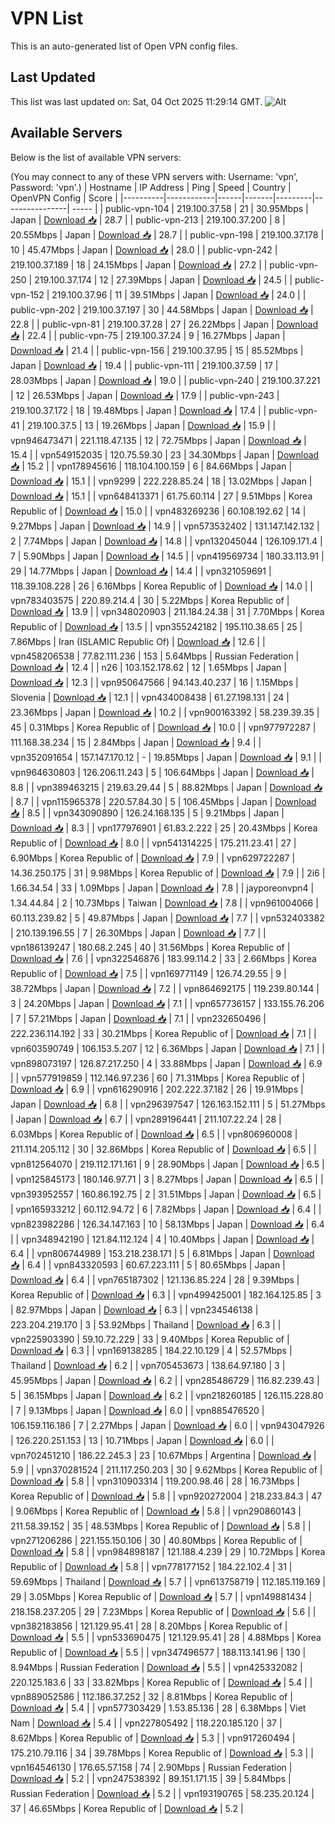 # VPN List

This is an auto-generated list of Open VPN config files.

## Last Updated

This list was last updated on: Sat, 04 Oct 2025 11:29:14 GMT.
![Alt](https://repobeats.axiom.co/api/embed/186b98318ef1479477931607c1ad7d823f12451f.svg "Repobeats analytics image")

## Available Servers

Below is the list of available VPN servers:

(You may connect to any of these VPN servers with: Username: 'vpn', Password: 'vpn'.)
| Hostname | IP Address | Ping | Speed | Country | OpenVPN Config | Score |
|----------|------------|------|-------|---------|----------------| ----- |
| public-vpn-104 | 219.100.37.58 | 21 | 30.95Mbps | Japan | [Download 📥](./configs/server_0_JP.ovpn) | 28.7 |
| public-vpn-213 | 219.100.37.200 | 8 | 20.55Mbps | Japan | [Download 📥](./configs/server_1_JP.ovpn) | 28.7 |
| public-vpn-198 | 219.100.37.178 | 10 | 45.47Mbps | Japan | [Download 📥](./configs/server_2_JP.ovpn) | 28.0 |
| public-vpn-242 | 219.100.37.189 | 18 | 24.15Mbps | Japan | [Download 📥](./configs/server_3_JP.ovpn) | 27.2 |
| public-vpn-250 | 219.100.37.174 | 12 | 27.39Mbps | Japan | [Download 📥](./configs/server_4_JP.ovpn) | 24.5 |
| public-vpn-152 | 219.100.37.96 | 11 | 39.51Mbps | Japan | [Download 📥](./configs/server_5_JP.ovpn) | 24.0 |
| public-vpn-202 | 219.100.37.197 | 30 | 44.58Mbps | Japan | [Download 📥](./configs/server_6_JP.ovpn) | 22.8 |
| public-vpn-81 | 219.100.37.28 | 27 | 26.22Mbps | Japan | [Download 📥](./configs/server_7_JP.ovpn) | 22.4 |
| public-vpn-75 | 219.100.37.24 | 9 | 16.27Mbps | Japan | [Download 📥](./configs/server_8_JP.ovpn) | 21.4 |
| public-vpn-156 | 219.100.37.95 | 15 | 85.52Mbps | Japan | [Download 📥](./configs/server_9_JP.ovpn) | 19.4 |
| public-vpn-111 | 219.100.37.59 | 17 | 28.03Mbps | Japan | [Download 📥](./configs/server_10_JP.ovpn) | 19.0 |
| public-vpn-240 | 219.100.37.221 | 12 | 26.53Mbps | Japan | [Download 📥](./configs/server_11_JP.ovpn) | 17.9 |
| public-vpn-243 | 219.100.37.172 | 18 | 19.48Mbps | Japan | [Download 📥](./configs/server_12_JP.ovpn) | 17.4 |
| public-vpn-41 | 219.100.37.5 | 13 | 19.26Mbps | Japan | [Download 📥](./configs/server_13_JP.ovpn) | 15.9 |
| vpn946473471 | 221.118.47.135 | 12 | 72.75Mbps | Japan | [Download 📥](./configs/server_14_JP.ovpn) | 15.4 |
| vpn549152035 | 120.75.59.30 | 23 | 34.30Mbps | Japan | [Download 📥](./configs/server_15_JP.ovpn) | 15.2 |
| vpn178945616 | 118.104.100.159 | 6 | 84.66Mbps | Japan | [Download 📥](./configs/server_16_JP.ovpn) | 15.1 |
| vpn9299 | 222.228.85.24 | 18 | 13.02Mbps | Japan | [Download 📥](./configs/server_17_JP.ovpn) | 15.1 |
| vpn648413371 | 61.75.60.114 | 27 | 9.51Mbps | Korea Republic of | [Download 📥](./configs/server_18_KR.ovpn) | 15.0 |
| vpn483269236 | 60.108.192.62 | 14 | 9.27Mbps | Japan | [Download 📥](./configs/server_19_JP.ovpn) | 14.9 |
| vpn573532402 | 131.147.142.132 | 2 | 7.74Mbps | Japan | [Download 📥](./configs/server_20_JP.ovpn) | 14.8 |
| vpn132045044 | 126.109.171.4 | 7 | 5.90Mbps | Japan | [Download 📥](./configs/server_21_JP.ovpn) | 14.5 |
| vpn419569734 | 180.33.113.91 | 29 | 14.77Mbps | Japan | [Download 📥](./configs/server_22_JP.ovpn) | 14.4 |
| vpn321059691 | 118.39.108.228 | 26 | 6.16Mbps | Korea Republic of | [Download 📥](./configs/server_23_KR.ovpn) | 14.0 |
| vpn783403575 | 220.89.214.4 | 30 | 5.22Mbps | Korea Republic of | [Download 📥](./configs/server_24_KR.ovpn) | 13.9 |
| vpn348020903 | 211.184.24.38 | 31 | 7.70Mbps | Korea Republic of | [Download 📥](./configs/server_25_KR.ovpn) | 13.5 |
| vpn355242182 | 195.110.38.65 | 25 | 7.86Mbps | Iran (ISLAMIC Republic Of) | [Download 📥](./configs/server_26_IR.ovpn) | 12.6 |
| vpn458206538 | 77.82.111.236 | 153 | 5.64Mbps | Russian Federation | [Download 📥](./configs/server_27_RU.ovpn) | 12.4 |
| n26 | 103.152.178.62 | 12 | 1.65Mbps | Japan | [Download 📥](./configs/server_28_JP.ovpn) | 12.3 |
| vpn950647566 | 94.143.40.237 | 16 | 1.15Mbps | Slovenia | [Download 📥](./configs/server_29_SI.ovpn) | 12.1 |
| vpn434008438 | 61.27.198.131 | 24 | 23.36Mbps | Japan | [Download 📥](./configs/server_30_JP.ovpn) | 10.2 |
| vpn900163392 | 58.239.39.35 | 45 | 0.31Mbps | Korea Republic of | [Download 📥](./configs/server_31_KR.ovpn) | 10.0 |
| vpn977972287 | 111.168.38.234 | 15 | 2.84Mbps | Japan | [Download 📥](./configs/server_32_JP.ovpn) | 9.4 |
| vpn352091654 | 157.147.170.12 | - | 19.85Mbps | Japan | [Download 📥](./configs/server_33_JP.ovpn) | 9.1 |
| vpn964630803 | 126.206.11.243 | 5 | 106.64Mbps | Japan | [Download 📥](./configs/server_34_JP.ovpn) | 8.8 |
| vpn389463215 | 219.63.29.44 | 5 | 88.82Mbps | Japan | [Download 📥](./configs/server_35_JP.ovpn) | 8.7 |
| vpn115965378 | 220.57.84.30 | 5 | 106.45Mbps | Japan | [Download 📥](./configs/server_36_JP.ovpn) | 8.5 |
| vpn343090890 | 126.24.168.135 | 5 | 9.21Mbps | Japan | [Download 📥](./configs/server_37_JP.ovpn) | 8.3 |
| vpn177976901 | 61.83.2.222 | 25 | 20.43Mbps | Korea Republic of | [Download 📥](./configs/server_38_KR.ovpn) | 8.0 |
| vpn541314225 | 175.211.23.41 | 27 | 6.90Mbps | Korea Republic of | [Download 📥](./configs/server_39_KR.ovpn) | 7.9 |
| vpn629722287 | 14.36.250.175 | 31 | 9.98Mbps | Korea Republic of | [Download 📥](./configs/server_40_KR.ovpn) | 7.9 |
| 2i6 | 1.66.34.54 | 33 | 1.09Mbps | Japan | [Download 📥](./configs/server_41_JP.ovpn) | 7.8 |
| jayporeonvpn4 | 1.34.44.84 | 2 | 10.73Mbps | Taiwan | [Download 📥](./configs/server_42_TW.ovpn) | 7.8 |
| vpn961004066 | 60.113.239.82 | 5 | 49.87Mbps | Japan | [Download 📥](./configs/server_43_JP.ovpn) | 7.7 |
| vpn532403382 | 210.139.196.55 | 7 | 26.30Mbps | Japan | [Download 📥](./configs/server_44_JP.ovpn) | 7.7 |
| vpn186139247 | 180.68.2.245 | 40 | 31.56Mbps | Korea Republic of | [Download 📥](./configs/server_45_KR.ovpn) | 7.6 |
| vpn322546876 | 183.99.114.2 | 33 | 2.66Mbps | Korea Republic of | [Download 📥](./configs/server_46_KR.ovpn) | 7.5 |
| vpn169771149 | 126.74.29.55 | 9 | 38.72Mbps | Japan | [Download 📥](./configs/server_47_JP.ovpn) | 7.2 |
| vpn864692175 | 119.239.80.144 | 3 | 24.20Mbps | Japan | [Download 📥](./configs/server_48_JP.ovpn) | 7.1 |
| vpn657736157 | 133.155.76.206 | 7 | 57.21Mbps | Japan | [Download 📥](./configs/server_49_JP.ovpn) | 7.1 |
| vpn232650496 | 222.236.114.192 | 33 | 30.21Mbps | Korea Republic of | [Download 📥](./configs/server_50_KR.ovpn) | 7.1 |
| vpn603590749 | 106.153.5.207 | 12 | 6.36Mbps | Japan | [Download 📥](./configs/server_51_JP.ovpn) | 7.1 |
| vpn898073197 | 126.87.217.250 | 4 | 33.88Mbps | Japan | [Download 📥](./configs/server_52_JP.ovpn) | 6.9 |
| vpn577919859 | 112.146.97.236 | 60 | 71.31Mbps | Korea Republic of | [Download 📥](./configs/server_53_KR.ovpn) | 6.9 |
| vpn616290916 | 202.222.37.182 | 26 | 19.91Mbps | Japan | [Download 📥](./configs/server_54_JP.ovpn) | 6.8 |
| vpn296397547 | 126.163.152.111 | 5 | 51.27Mbps | Japan | [Download 📥](./configs/server_55_JP.ovpn) | 6.7 |
| vpn289196441 | 211.107.22.24 | 28 | 6.03Mbps | Korea Republic of | [Download 📥](./configs/server_56_KR.ovpn) | 6.5 |
| vpn806960008 | 211.114.205.112 | 30 | 32.86Mbps | Korea Republic of | [Download 📥](./configs/server_57_KR.ovpn) | 6.5 |
| vpn812564070 | 219.112.171.161 | 9 | 28.90Mbps | Japan | [Download 📥](./configs/server_58_JP.ovpn) | 6.5 |
| vpn125845173 | 180.146.97.71 | 3 | 8.27Mbps | Japan | [Download 📥](./configs/server_59_JP.ovpn) | 6.5 |
| vpn393952557 | 160.86.192.75 | 2 | 31.51Mbps | Japan | [Download 📥](./configs/server_60_JP.ovpn) | 6.5 |
| vpn165933212 | 60.112.94.72 | 6 | 7.82Mbps | Japan | [Download 📥](./configs/server_61_JP.ovpn) | 6.4 |
| vpn823982286 | 126.34.147.163 | 10 | 58.13Mbps | Japan | [Download 📥](./configs/server_62_JP.ovpn) | 6.4 |
| vpn348942190 | 121.84.112.124 | 4 | 10.40Mbps | Japan | [Download 📥](./configs/server_63_JP.ovpn) | 6.4 |
| vpn806744989 | 153.218.238.171 | 5 | 6.81Mbps | Japan | [Download 📥](./configs/server_64_JP.ovpn) | 6.4 |
| vpn843320593 | 60.67.223.111 | 5 | 80.65Mbps | Japan | [Download 📥](./configs/server_65_JP.ovpn) | 6.4 |
| vpn765187302 | 121.136.85.224 | 28 | 9.39Mbps | Korea Republic of | [Download 📥](./configs/server_66_KR.ovpn) | 6.3 |
| vpn499425001 | 182.164.125.85 | 3 | 82.97Mbps | Japan | [Download 📥](./configs/server_67_JP.ovpn) | 6.3 |
| vpn234546138 | 223.204.219.170 | 3 | 53.92Mbps | Thailand | [Download 📥](./configs/server_68_TH.ovpn) | 6.3 |
| vpn225903390 | 59.10.72.229 | 33 | 9.40Mbps | Korea Republic of | [Download 📥](./configs/server_69_KR.ovpn) | 6.3 |
| vpn169138285 | 184.22.10.129 | 4 | 52.57Mbps | Thailand | [Download 📥](./configs/server_70_TH.ovpn) | 6.2 |
| vpn705453673 | 138.64.97.180 | 3 | 45.95Mbps | Japan | [Download 📥](./configs/server_71_JP.ovpn) | 6.2 |
| vpn285486729 | 116.82.239.43 | 5 | 36.15Mbps | Japan | [Download 📥](./configs/server_72_JP.ovpn) | 6.2 |
| vpn218260185 | 126.115.228.80 | 7 | 9.13Mbps | Japan | [Download 📥](./configs/server_73_JP.ovpn) | 6.0 |
| vpn885476520 | 106.159.116.186 | 7 | 2.27Mbps | Japan | [Download 📥](./configs/server_74_JP.ovpn) | 6.0 |
| vpn943047926 | 126.220.251.153 | 13 | 10.71Mbps | Japan | [Download 📥](./configs/server_75_JP.ovpn) | 6.0 |
| vpn702451210 | 186.22.245.3 | 23 | 10.67Mbps | Argentina | [Download 📥](./configs/server_76_AR.ovpn) | 5.9 |
| vpn370281524 | 211.117.250.203 | 30 | 9.62Mbps | Korea Republic of | [Download 📥](./configs/server_77_KR.ovpn) | 5.8 |
| vpn310903314 | 119.200.98.46 | 28 | 16.73Mbps | Korea Republic of | [Download 📥](./configs/server_78_KR.ovpn) | 5.8 |
| vpn920272004 | 218.233.84.3 | 47 | 9.06Mbps | Korea Republic of | [Download 📥](./configs/server_79_KR.ovpn) | 5.8 |
| vpn290860143 | 211.58.39.152 | 35 | 48.53Mbps | Korea Republic of | [Download 📥](./configs/server_80_KR.ovpn) | 5.8 |
| vpn271206286 | 221.155.150.106 | 30 | 40.80Mbps | Korea Republic of | [Download 📥](./configs/server_81_KR.ovpn) | 5.8 |
| vpn984898187 | 121.188.4.239 | 29 | 10.72Mbps | Korea Republic of | [Download 📥](./configs/server_82_KR.ovpn) | 5.8 |
| vpn778177152 | 184.22.102.4 | 31 | 59.69Mbps | Thailand | [Download 📥](./configs/server_83_TH.ovpn) | 5.7 |
| vpn613758719 | 112.185.119.169 | 29 | 3.05Mbps | Korea Republic of | [Download 📥](./configs/server_84_KR.ovpn) | 5.7 |
| vpn149881434 | 218.158.237.205 | 29 | 7.23Mbps | Korea Republic of | [Download 📥](./configs/server_85_KR.ovpn) | 5.6 |
| vpn382183856 | 121.129.95.41 | 28 | 8.20Mbps | Korea Republic of | [Download 📥](./configs/server_86_KR.ovpn) | 5.5 |
| vpn533690475 | 121.129.95.41 | 28 | 4.88Mbps | Korea Republic of | [Download 📥](./configs/server_87_KR.ovpn) | 5.5 |
| vpn347496577 | 188.113.141.96 | 130 | 8.94Mbps | Russian Federation | [Download 📥](./configs/server_88_RU.ovpn) | 5.5 |
| vpn425332082 | 220.125.183.6 | 33 | 33.82Mbps | Korea Republic of | [Download 📥](./configs/server_89_KR.ovpn) | 5.4 |
| vpn889052586 | 112.186.37.252 | 32 | 8.81Mbps | Korea Republic of | [Download 📥](./configs/server_90_KR.ovpn) | 5.4 |
| vpn577303429 | 1.53.85.136 | 28 | 6.38Mbps | Viet Nam | [Download 📥](./configs/server_91_VN.ovpn) | 5.4 |
| vpn227805492 | 118.220.185.120 | 37 | 8.62Mbps | Korea Republic of | [Download 📥](./configs/server_92_KR.ovpn) | 5.3 |
| vpn917260494 | 175.210.79.116 | 34 | 39.78Mbps | Korea Republic of | [Download 📥](./configs/server_93_KR.ovpn) | 5.3 |
| vpn164546130 | 176.65.57.158 | 74 | 2.90Mbps | Russian Federation | [Download 📥](./configs/server_94_RU.ovpn) | 5.2 |
| vpn247538392 | 89.151.171.15 | 39 | 5.84Mbps | Russian Federation | [Download 📥](./configs/server_95_RU.ovpn) | 5.2 |
| vpn193190765 | 58.235.20.124 | 37 | 46.65Mbps | Korea Republic of | [Download 📥](./configs/server_96_KR.ovpn) | 5.2 |
